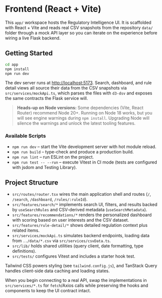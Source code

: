 # Frontend (React + Vite)

This `app/` workspace hosts the Regulatory Intelligence UI. It is scaffolded with React + Vite and reads real CSV snapshots from the repository `data/` folder through a mock API layer so you can iterate on the experience before wiring a live Flask backend.

## Getting Started

```bash
cd app
npm install
npm run dev
```

The dev server runs at <http://localhost:5173>. Search, dashboard, and rule detail views all source their data from the CSV snapshots via `src/services/mockApi.ts`, which parses the files with `d3-dsv` and exposes the same contracts the Flask service will.

> **Heads-up on Node versions:** Some dependencies (Vite, React Router) recommend Node 20+. Running on Node 18 works, but you will see engine warnings during `npm install`. Upgrading Node will silence the warnings and unlock the latest tooling features.

### Available Scripts

- `npm run dev` – start the Vite development server with hot module reload.
- `npm run build` – type-check and produce a production build.
- `npm run lint` – run ESLint on the project.
- `npm run test -- --run` – execute Vitest in CI mode (tests are configured with jsdom and Testing Library).

## Project Structure

- `src/routes/router.tsx` wires the main application shell and routes (`/`, `/search`, `/dashboard`, `/rules/:ruleId`).
- `src/features/search/*` implements search UI, filters, and results backed by `useSearchRules` and CSV-derived metadata (`useSearchMetadata`).
- `src/features/recommendations/*` renders the personalized dashboard with scoring based on user interests and the CSV dataset.
- `src/features/rule-detail/*` shows detailed regulation context plus related items.
- `src/services/mockApi.ts` simulates backend endpoints, loading data from `../data/*.csv` via `src/services/csvData.ts`.
- `src/lib/` holds shared utilities (query client, date formatting, type definitions).
- `src/tests/` configures Vitest and includes a starter hook test.

Tailwind CSS powers styling (see `tailwind.config.js`), and TanStack Query handles client-side data caching and loading states.

When you begin connecting to a real API, swap the implementations in `src/services/*.ts` for `fetch`/Axios calls while preserving the hooks and components to keep the UI contract intact.

